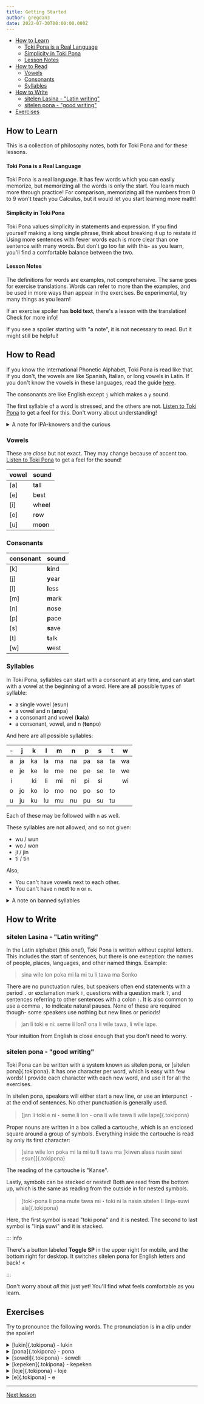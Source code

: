 ```yaml
---
title: Getting Started
author: gregdan3
date: 2022-07-30T00:00:00.000Z
---
```



<!-- toc -->

- [How to Learn](#how-to-learn)
    - [Toki Pona is a Real Language](#toki-pona-is-a-real-language)
    - [Simplicity in Toki Pona](#simplicity-in-toki-pona)
    - [Lesson Notes](#lesson-notes)
- [How to Read](#how-to-read)
  - [Vowels](#vowels)
  - [Consonants](#consonants)
  - [Syllables](#syllables)
- [How to Write](#how-to-write)
  - [sitelen Lasina - "Latin writing"](#sitelen-lasina---latin-writing)
  - [sitelen pona - "good writing"](#sitelen-pona---good-writing)
- [Exercises](#exercises)

<!-- tocstop -->

## How to Learn

This is a collection of philosophy notes, both for Toki Pona and for these lessons.

#### Toki Pona is a Real Language

Toki Pona is a real language. It has few words which you can easily memorize, but memorizing all the words is only the start. You learn much more through practice! For comparison, memorizing all the numbers from 0 to 9 won't teach you Calculus, but it would let you start learning more math!

#### Simplicity in Toki Pona

Toki Pona values simplicity in statements and expression. If you find yourself making a long single phrase, think about breaking it up to restate it! Using more sentences with fewer words each is more clear than one sentence with many words. But don't go too far with this- as you learn, you'll find a comfortable balance between the two.

#### Lesson Notes

The definitions for words are examples, not comprehensive. The same goes for exercise translations. Words can refer to more than the examples, and be used in more ways than appear in the exercises. Be experimental, try many things as you learn!

If an exercise spoiler has **bold text**, there's a lesson with the translation! Check for more info!

If you see a spoiler starting with "a note", it is not necessary to read. But it might still be helpful!

## How to Read

If you know the International Phonetic Alphabet, Toki Pona is read like that.
If you don't, the vowels are like Spanish, Italian, or long vowels in Latin.
If you don't know the vowels in these languages, read the guide [here](#vowels).

The consonants are like English except `j` which makes a `y` sound.

The first syllable of a word is stressed, and the others are not. [Listen to Toki Pona](https://youtu.be/9VjPV9BpU2I) to get a feel for this. Don't worry about understanding!

<details><summary> A note for IPA-knowers and the curious </summary>

What I described above is good enough- but there's more detail if you're interested!

The sounds of Toki Pona can be subtly different in a variety of ways. For example, the nasal `n` that can end syllables is intended to be in the same part of the mouth as the consonant that follows it- `[tenpo]` becomes `/tempo/`, and `[ilo Linku]` becomes `/ilo Liŋku/` (`ilo Lingku`). Additionally, Toki Pona: The Language of Good notes that some of the vowels are not _exactly_ as in the International Phonetic Alphabet, such as `[a]` actually being realized as `/ä/`- but this book documents jan Sonja's own use of Toki Pona, so don't worry about it too much! So long as you speak clearly and consistently enough to be understood, you'll be fine.

</details>

### Vowels

These are _close_ but not exact. They may change because of accent too. [Listen
to Toki Pona](https://youtu.be/E_DfpQTRvyc) to get a feel for the sound!

| vowel | sound     |
| ----- | --------- |
| [a]   | t**a**ll  |
| [e]   | b**e**st  |
| [i]   | wh**ee**l |
| [o]   | r**o**w   |
| [u]   | m**oo**n  |

### Consonants

| consonant | sound    |
| --------- | -------- |
| [k]       | **k**ind |
| [j]       | **y**ear |
| [l]       | **l**ess |
| [m]       | **m**ark |
| [n]       | **n**ose |
| [p]       | **p**ace |
| [s]       | **s**ave |
| [t]       | **t**alk |
| [w]       | **w**est |

### Syllables

In Toki Pona, syllables can start with a consonant at any time,
and can start with a vowel at the beginning of a word.
Here are all possible types of syllable:

- a single vowel (**e**sun)
- a vowel and n (**an**pa)
- a consonant and vowel (**ka**la)
- a consonant, vowel, and n (**ten**po)

And here are all possible syllables:

|  -  |  j  |  k  |  l  |  m  |  n  |  p  |  s  |  t  |  w  |
| :-: | :-: | :-: | :-: | :-: | :-: | :-: | :-: | :-: | :-: |
|  a  | ja  | ka  | la  | ma  | na  | pa  | sa  | ta  | wa  |
|  e  | je  | ke  | le  | me  | ne  | pe  | se  | te  | we  |
|  i  |     | ki  | li  | mi  | ni  | pi  | si  |     | wi  |
|  o  | jo  | ko  | lo  | mo  | no  | po  | so  | to  |     |
|  u  | ju  | ku  | lu  | mu  | nu  | pu  | su  | tu  |     |

<!-- | an  | jan | kan | lan | man | nan | pan | san | tan | wan | -->
<!-- | en  | jen | ken | len | men | nen | pen | sen | ten | wen | -->
<!-- | in  |     | kin | lin | min | nin | pin | sin |     | win | -->
<!-- | on  | jon | kon | lon | mon | non | pon | son | ton |     | -->
<!-- | un  | jun | kun | lun | mun | nun | pun | sun | tun |     | -->

Each of these may be followed with `n` as well.

These syllables are not allowed, and so not given:

- wu / wun
- wo / won
- ji / jin
- ti / tin

Also,

- You can't have vowels next to each other.
- You can't have `n` next to `m` or `n`.

<details> <summary>A note on banned syllables</summary>

The purpose of Toki Pona's banned syllables is to make pronunciation easier for learners of many language backgrounds. The syllable `[wu]` has become `/u/` in the development of some languages, and the same applies to the other syllables which all change in some way. Here's the list:

- `[wu] -> /u/`
- `[wo] -> /o/`
- `[ji] -> /i/`
- `[ti] -> /si/`
- `[nn] -> /n/` or a different second consonant
- `[nm] -> /n/` or a different second consonant

As an example, the syllable を is generally written `[wo]` in romanized Japanese text, but it is pronounced `/o/`. This sound shift occurred a long time ago, but persisted in the written language.

Also, this distinction does not _have_ to be written despite my use of brackets then slashes- the symbols used to represent the sound can also change or disappear as the sound of the language changes.

</details>

## How to Write

### sitelen Lasina - "Latin writing"

In the Latin alphabet (this one!), Toki Pona is written without capital letters. This includes the start of sentences, but there is one exception: the names of people, places, languages, and other named things. Example:

> sina wile lon poka mi la mi tu li tawa ma Sonko

There are no punctuation rules, but speakers often end statements with a period `.` or exclamation mark `!`, questions with a question mark `?`, and sentences referring to other sentences with a colon `:`. It is also common to use a comma `,` to indicate natural pauses. None of these are required though- some speakers use nothing but new lines or periods!

> jan li toki e ni: seme li lon? ona li wile tawa, li wile lape.

Your intuition from English is close enough that you don't need to worry.

### sitelen pona - "good writing"

Toki Pona can be written with a system known as sitelen pona, or [sitelen pona]{.tokipona}. It has one character per word, which is easy with few words! I provide each character with each new word, and use it for all the exercises.

In sitelen pona, speakers will either start a new line, or use an interpunct `・` at the end of sentences. No other punctuation is generally used.

> [jan li toki e ni・seme li lon・ona li wile tawa li wile lape]{.tokipona}

Proper nouns are written in a box called a cartouche, which is an enclosed square around a group of symbols.
Everything inside the cartouche is read by only its first character:

> [sina wile lon poka mi la mi tu li tawa ma [kiwen alasa nasin sewi esun]]{.tokipona}

The reading of the cartouche is "Kanse".

Lastly, symbols can be stacked or nested! Both are read from the bottom up, which is the same as reading from the outside in for nested symbols.

> [toki-pona li pona mute tawa mi・toki ni la nasin sitelen li linja-suwi ala]{.tokipona}

Here, the first symbol is read "toki pona" and it is nested. The second to last symbol is "linja suwi" and it is stacked.

::: info

There's a button labeled **Toggle SP** in the upper right for mobile, and the bottom right for desktop. It switches sitelen pona for English letters and back! <

:::

Don't worry about _all_ this just yet! You'll find what feels comfortable as you learn.

## Exercises

Try to pronounce the following words. The pronunciation is in a clip under the spoiler!

<details><summary> [lukin]{.tokipona} - lukin </summary>
<audio controls src="/sound/lukin.mp3"> </audio>
</details>

<details><summary> [pona]{.tokipona} - pona </summary>
<audio controls src="/sound/pona.mp3"> </audio>
</details>

<details><summary> [soweli]{.tokipona} - soweli </summary>
<audio controls src="/sound/soweli.mp3"> </audio>
</details>

<details><summary> [kepeken]{.tokipona} - kepeken </summary>
<audio controls src="/sound/kepeken.mp3"> </audio>
</details>

<details><summary> [loje]{.tokipona} - loje </summary>
<audio controls src="/sound/loje.mp3"> </audio>
</details>

<details><summary> [e]{.tokipona} - e </summary>
<audio controls src="/sound/e.mp3"> </audio>
</details>

---

[Next lesson](./mi-sina.html)


